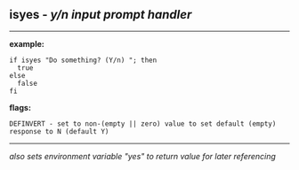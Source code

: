 ‎
=

## isyes - *y/n input prompt handler*

-----------------------------------------------------------

**example:**

    if isyes "Do something? (Y/n) "; then
      true
    else
      false
    fi

**flags:**

    DEFINVERT - set to non-(empty || zero) value to set default (empty) response to N (default Y)

------------------------------------------------------------

*also sets environment variable "yes" to return value for later referencing*

